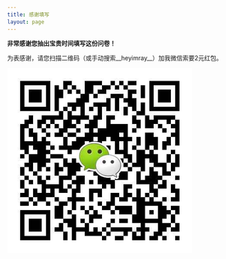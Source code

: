 ```yaml
---
title: 感谢填写
layout: page
---
```


__非常感谢您抽出宝贵时间填写这份问卷！__

为表感谢，请您扫描二维码（或手动搜索__heyimray__）加我微信索要2元红包。

![微信二维码](/media/files/2014/02/heyimray.jpg)